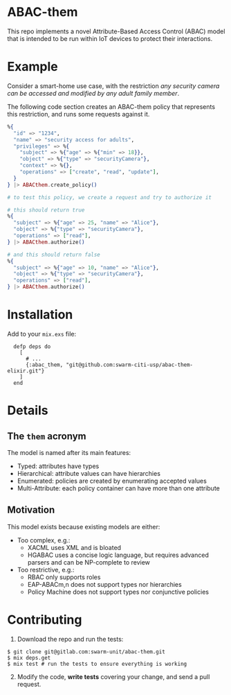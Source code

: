 # ABAC-them

This repo implements a novel Attribute-Based Access Control (ABAC) model that is intended to be run within IoT devices to protect their interactions.

# Example

Consider a smart-home use case, with the restriction _any security camera can be accessed and modified by any adult family member_.

The following code section creates an ABAC-them policy that represents this restriction, and runs some requests against it.

```elixir
%{
  "id" => "1234",
  "name" => "security access for adults",
  "privileges" => %{
    "subject" => %{"age" => %{"min" => 18}},
    "object" => %{"type" => "securityCamera"},
    "context" => %{},
    "operations" => ["create", "read", "update"],
  }
} |> ABACthem.create_policy()

# to test this policy, we create a request and try to authorize it

# this should return true
%{
  "subject" => %{"age" => 25, "name" => "Alice"},
  "object" => %{"type" => "securityCamera"},
  "operations" => ["read"],
} |> ABACthem.authorize()

# and this should return false
%{
  "subject" => %{"age" => 10, "name" => "Alice"},
  "object" => %{"type" => "securityCamera"},
  "operations" => ["read"],
} |> ABACthem.authorize()
```

# Installation

Add to your `mix.exs` file:

```
  defp deps do
    [
      # ...
      {:abac_them, "git@github.com:swarm-citi-usp/abac-them-elixir.git"}
    ]
  end
```

# Details

## The `them` acronym
The model is named after its main features:

- Typed: attributes have types
- Hierarchical: attribute values can have hierarchies
- Enumerated: policies are created by enumerating accepted values
- Multi-Attribute: each policy container can have more than one attribute

## Motivation

This model exists because existing models are either:

- Too complex, e.g.:
  - XACML uses XML and is bloated
  - HGABAC uses a concise logic language, but requires advanced parsers and can be NP-complete to review
- Too restrictive, e.g.:
  - RBAC only supports roles
  - EAP-ABACm,n does not support types nor hierarchies
  - Policy Machine does not support types nor conjunctive policies

# Contributing

1. Download the repo and run the tests:

```
$ git clone git@gitlab.com:swarm-unit/abac-them.git
$ mix deps.get
$ mix test # run the tests to ensure everything is working
```

2. Modify the code, **write tests** covering your change, and send a pull request.

